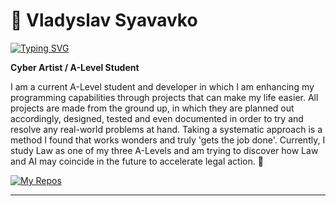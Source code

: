 # 🤺 Vladyslav Syavavko
[![Typing SVG](https://readme-typing-svg.demolab.com?font=Fira+Code&pause=1000&width=435&lines=%F0%9F%A4%BA+Vladyslav+Syavavko+)](https://git.io/typing-svg)

**Cyber Artist / A-Level Student**

I am a current A-Level student and developer in which I am enhancing my programming capabilities through projects that can make my life easier. All projects are made from the ground up, in which they are planned out accordingly, designed, tested and even documented in order to try and resolve any real-world problems at hand. Taking a systematic approach is a method I found that works wonders and truly 'gets the job done'. Currently, I study Law as one of my three A-Levels and am trying to discover how Law and AI may coincide in the future to accelerate legal action. 🌟

  <p align="left">
    <a href = "https://github.com/vlood1?tab=repositories"
      <img src="[https://img.icons8.com/color/48/000000/github.png](https://custom-icon-badges.demolab.com/badge/-My%20Repos-blue?style=for-the-badge&logoColor=white&logo=repo)" width="30" height="30" />
      
  </p>

[![My Repos](https://custom-icon-badges.demolab.com/badge/-My%20Repos-blue?style=for-the-badge&logoColor=white&logo=repo)](https://github.com/vlood1?tab=repositories)

---
